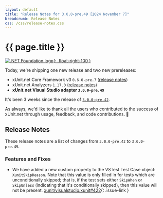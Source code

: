 ```yaml
---
layout: default
title: "Release Notes for 3.0.0-pre.49 [2024 November 7]"
breadcrumb: Release Notes
css: /css/release-notes.css
---
```


# {{ page.title }}

[![.NET Foundation logo](https://raw.githubusercontent.com/xunit/media/main/dotnet-foundation.svg){: .float-right-100 }](https://dotnetfoundation.org/projects/project-detail/xunit)

Today, we're shipping one new release and two new prereleases:

* xUnit.net Core Framework v3 `0.6.0-pre.7` ([release notes](/releases/v3/0.6.0-pre.7))
* xUnit.net Analyzers `1.17.0` ([release notes](/releases/analyzers/1.17.0))
* **xUnit.net Visual Studio adapter `3.0.0-pre.49`**

It's been 3 weeks since the release of [`3.0.0-pre.42`](3.0.0-pre.42).

As always, we'd like to thank all the users who contributed to the success of xUnit.net through usage, feedback, and code contributions. 🎉

## Release Notes

These release notes are a list of changes from `3.0.0-pre.42` to `3.0.0-pre.49`.

### Features and Fixes

* We have added a new custom property to the VSTest Test Case object: `XunitSkipReason`. Note that this value is only filled in for tests which are unconditionally skipped; that is, if the test sets either `SkipWhen` or `SkipUnless` (indicating that it's conditionally skipped), then this value will not be present. [xunit/visualstudio.xunit#422](https://github.com/xunit/visualstudio.xunit/issues/422){: .issue-link }
